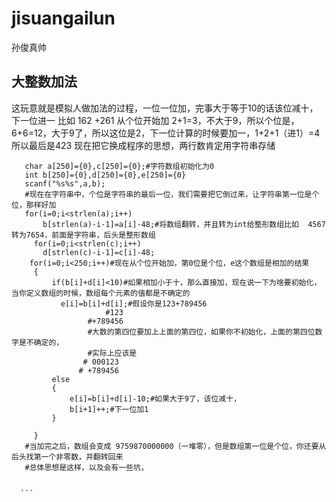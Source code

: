 # jisuangailun
孙俊真帅
## 大整数加法 
这玩意就是模拟人做加法的过程，一位一位加，完事大于等于10的话该位减十，下一位进一
比如
  162
 +261
 从个位开始加 2+1=3，不大于9，所以个位是，6+6=12，大于9了，所以这位是2，下一位计算的时候要加一，1+2+1（进1）=4
 所以最后是423
 现在把它换成程序的思想，两行数肯定用字符串存储
 ```
    char a[250]={0},c[250]={0};#字符数组初始化为0
    int b[250]={0},d[250]={0},e[250]={0}
    scanf("%s%s",a,b);
    #现在在字符串中，个位是字符串的最后一位，我们需要把它倒过来，让字符串第一位是个位，那样好加
    for(i=0;i<strlen(a);i++)
	    b[strlen(a)-i-1]=a[i]-48;#将数组翻转，并且转为int给整形数组比如  4567转为7654，前面是字符串，后头是整形数组
	  for(i=0;i<strlen(c);i++)
	    d[strlen(c)-i-1]=c[i]-48;
     for(i=0;i<250;i++)#现在从个位开始加，第0位是个位，e这个数组是相加的结果
	  {
		  if(b[i]+d[i]<10)#如果相加小于十，那么直接加，现在说一下为啥要初始化，当你定义数组的时候，数组每个元素的值都是不确定的
		    e[i]=b[i]+d[i];#假设你是123+789456 
                      #123
                  #+789456
                  #大数的第四位要加上上面的第四位，如果你不初始化，上面的第四位数字是不确定的，
                  #实际上应该是
                 # 000123
                # +789456
		  else
		  {
			  e[i]=b[i]+d[i]-10;#如果大于9了，该位减十，
			  b[i+1]++;#下一位加1
		  }
		
	  }
    #当加完之后，数组会变成 9759870000000（一堆零），但是数组第一位是个位，你还要从后头找第一个非零数，并翻转回来
    #总体思想是这样，以及会有一些坑，
    
	  
   ```
